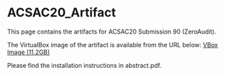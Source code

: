 # ACSAC20_Artifact
This page contains the artifacts for ACSAC20 Submission 90 (ZeroAudit).

The VirtualBox image of the artifact is available from the URL below:
<a href="https://drive.google.com/file/d/1l9CYsZRwC41xFZT_k1k0A7__o1QJcmTr/view?usp=sharing" target="_blank"> VBox Image (11.2GB) </a>

Please find the installation instructions in abstract.pdf.
